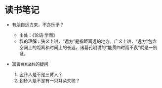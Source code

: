 # 读书笔记

* 有朋自远方来，不亦乐乎？
    * 出处：《论语·学而》
    * 我的理解：狭义上讲，“远方”是指距离远的地方。广义上讲，“远方”包含空间上的距离和时间上的长远，诸葛孔明说的“能贯四时而不衰”就是一例证。

* 寓言`掩耳盗铃`的疑问

    1. 盗铃人是不是三臂人？
    2. 到铃人是不是有一只耳朵失聪？

